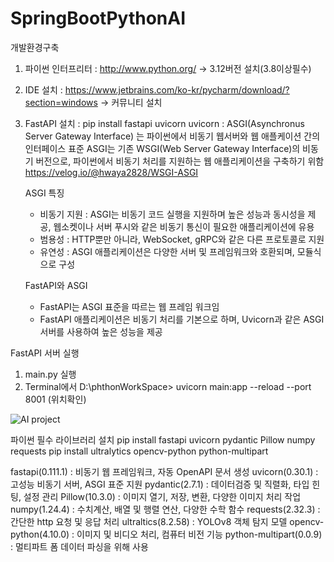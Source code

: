 # SpringBootPythonAI

개발환경구축
1. 파이썬 인터프리터 : http://www.python.org/ -> 3.12버전 설치(3.8이상필수)
2. IDE 설치 : https://www.jetbrains.com/ko-kr/pycharm/download/?section=windows -> 커뮤니티 설치
3. FastAPI 설치 : pip install fastapi uvicorn
   uvicorn : ASGI(Asynchronus Server Gateway Interface) 는 파이썬에서 비동기 웹서버와 웹 애플케이션 간의 인터페이스 표준
   ASGI는 기존 WSGI(Web Server Gateway Interface)의 비동기 버전으로, 파이썬에서 비동기 처리를 지원하는 웹 애플리케이션을 구축하기 위함
   https://velog.io/@hwaya2828/WSGI-ASGI

   ASGI 특징
   - 비동기 지원 : ASGI는 비동기 코드 실행을 지원하며 높은 성능과 동시성을 제공, 웹소켓이나 서버 푸시와 같은 비동기 통신이 필요한 애플리케이션에 유용
   - 범용성 : HTTP뿐만 아니라, WebSocket, gRPC와 같은 다른 프로토콜로 지원
   - 유연성 : ASGI 애플리케이션은 다양한 서버 및 프레임워크와 호환되며, 모듈식으로 구성

   FastAPI와 ASGI
   - FastAPI는 ASGI 표준을 따르는 웹 프레임 워크임
   - FastAPI 애플리케이션은 비동기 처리를 기본으로 하며, Uvicorn과 같은 ASGI 서버를 사용하여 높은 성능을 제공
  
FastAPI 서버 실행
1. main.py 실행
2. Terminal에서 D:\phthonWorkSpace> uvicorn main:app --reload --port 8001 (위치확인)


![AI project](https://github.com/user-attachments/assets/2a93ded9-4075-48dd-a8b0-2ed79e97df97)

파이썬 필수 라이브러리 설치
pip install fastapi uvicorn pydantic Pillow numpy requests
pip install ultralytics opencv-python python-multipart

fastapi(0.111.1) : 비동기 웹 프레임워크, 자동 OpenAPI 문서 생성
uvicorn(0.30.1) : 고성능 비동기 서버, ASGI 표준 지원
pydantic(2.7.1) : 데이터검증 및 직렬화, 타입 힌팅, 설정 관리
Pillow(10.3.0) : 이미지 열기, 저장, 변환, 다양한 이미지 처리 작업
numpy(1.24.4) : 수치계산, 배열 및 행렬 연산, 다양한 수학 함수
requests(2.32.3) : 간단한 http 요청 및 응답 처리
ultraltics(8.2.58) : YOLOv8 객체 탐지 모델
opencv-python(4.10.0) : 이미지 및 비디오 처리, 컴퓨터 비전 기능
python-multipart(0.0.9) : 멀티파트 폼 데이터 파싱을 위해 사용
